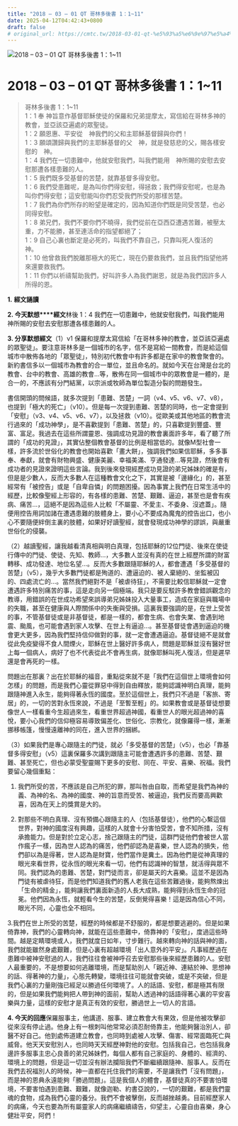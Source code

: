 ```yaml
---
title: "2018 – 03 – 01 QT 哥林多後書 1：1~11"
date: 2025-04-12T04:42:43+0800
draft: false
# original_url: https://cmtc.tw/2018-03-01-qt-%e5%93%a5%e6%9e%97%e5%a4%9a%e5%be%8c%e6%9b%b8-1%ef%bc%9a111
---
```


![2018 – 03 – 01 QT 哥林多後書 1：1~11](/images/qt.jpg   "2018 – 03 – 01 QT 哥林多後書 1：1~11")

# 2018 – 03 – 01 QT 哥林多後書 1：1~11

> 哥林多後書 1：1~11  
> 1：1 奉 神旨意作基督耶穌使徒的保羅和兄弟提摩太，寫信給在哥林多神的教會，並亞該亞遍處的眾聖徒。  
> 1：2 願恩惠、平安從　神我們的父和主耶穌基督歸與你們！  
> 1：3 願頌讚歸與我們的主耶穌基督的父　神，就是發慈悲的父，賜各樣安慰的　神。  
> 1：4 我們在一切患難中，他就安慰我們，叫我們能用　神所賜的安慰去安慰那遭各樣患難的人。  
> 1：5 我們既多受基督的苦楚，就靠基督多得安慰。  
> 1：6 我們受患難呢，是為叫你們得安慰，得拯救；我們得安慰呢，也是為叫你們得安慰；這安慰能叫你們忍受我們所受的那樣苦楚。  
> 1：7 我們為你們所存的盼望是確定的，因為知道你們既是同受苦楚，也必同得安慰。  
> 1：8 弟兄們，我們不要你們不曉得，我們從前在亞西亞遭遇苦難，被壓太重，力不能勝，甚至連活命的指望都絕了；  
> 1：9 自己心裏也斷定是必死的，叫我們不靠自己，只靠叫死人復活的　神。  
> 1：10 他曾救我們脫離那極大的死亡，現在仍要救我們，並且我們指望他將來還要救我們。  
> 1：11 你們以祈禱幫助我們，好叫許多人為我們謝恩，就是為我們因許多人所得的恩。

**1.** **經文誦讀**

**2. 今天默想****經文**林後 1：4 我們在一切患難中，他就安慰我們，叫我們能用　神所賜的安慰去安慰那遭各樣患難的人。

**3. 分享默想經文**（1）v1 保羅和提摩太寫信給「在哥林多神的教會，並亞該亞遍處的眾聖徒」。要注意哥林多是一個城市的名字，信不是寫給一間教會，而是給這個城市中散佈各地的「眾聖徒」，特別初代教會中有許多都是在家中的教會聚會的。新約書信多以一個城市為教會的合一單位，並且命名的。就如今天在台灣是台北的教會、台中的教會、高雄的教會…等，散佈在同一個城市中的眾教會是一體的，是合一的，不應該有分門結黨，以宗派或牧師為單位製造分裂的問題發生。

書信開頭的問候語，就多次提到「患難、苦楚」一詞（v4、v5、v6、v7、v8），也提到「極大的死亡」（v10）。但是每一次提到患難、苦楚的同時，也一定會提到「安慰」（v3、v4、v5、v6、v7），以及拯救（v10）。從歐美或其他地區的教會流行過來的「成功神學」，是不喜歡提到「患難、苦楚」的，只喜歡提到豐盛、豐富、富足。我過去在這些所謂靈恩、強調成功見證的教會裏面許多年，看了聽了所謂的「成功的見證」，其實佔整個教會基督的比例是相當低的。就像M型社會一樣，許多流於世俗化的教會也開始喜歡「畫大餅」，強調我們如果信耶穌，多多事奉、奉獻，就會有財物興盛、健康美麗、幸福美滿、亨通發達…等見證，然後會有成功者的見證來證明這些言論。我到後來發現經歷成功見證的弟兄姊妹的確是有，但是是少數人，反而大多數人在這種教會文化之下，其實是被「邊緣化」的，甚至經常有「被控告」或是「自卑自憐」的問題困擾。因為事實上我們在日常生活中的經歷，比較像聖經上形容的，有各樣的患難、苦楚、艱難、逼迫，甚至也是會有疾病、痛苦…，這絕不是因為這些人比較「不屬靈、不愛主、不委身、沒遮蓋」。隨便用控告用詞加諸在遭遇患難的肢體身上，要小心不要成為魔鬼的控告出口，也小心不要隨便絆倒主裏的肢體，如果好好讀聖經，就會發現成功神學的謬誤，與嚴重世俗化的侵襲。

（2）越讀聖經，讓我越看清真相與明白真理，包括耶穌的12位門徒、後來在使徒行傳中的門徒、使徒、先知、教師…，大多數人並沒有真的在世上經歷所謂的財富轉移、成功發達、地位名望…。反而大多數跟隨耶穌的人，都會遭遇「多受基督的苦楚」（v5），幾乎大多數門徒都是殉道的、遭逼迫的、被人棄絕的、坐監被囚的、四處流亡的…。當然我們絕對不是「被虐待狂」，不需要比較信耶穌就一定會遭遇許多特別痛苦的事，這是走向另一個極端。我只是要反駁許多教會錯誤觀念的教導，用錯誤的在世成功希望來誤導弟兄姊妹投入大量事工，造成在家庭與職場中的失職，甚至在健康與人際關係中的失衡與受損。這裏我要強調的是，在世上受苦的事，不管基督徒或是非基督徒，都是一樣的，都會生病、也會失業、會遇到地震、颱風，也可能會遇到家人攻擊、在世上有逼迫…。甚至基督徒會遇到逼迫的機會更大更多，因為我們堅持信仰做對的事，就一定會遭遇逼迫。基督徒絕不是就會從此免疫變得不食人間煙火，耶穌在世上醫好許多病人，問題是耶穌並沒有醫好世上每一個病人，病好了也不代表從此不會再生病，就像耶穌叫死人復活，但是遲早還是會再死的一樣。

問題出在那裏？出在於耶穌的福音，重點從來就不是「我們在這個世上環境會如何怎樣」的問題，而是我們心靈從罪惡中得到自由釋放，能夠認識神明白真理，能夠跟隨神進入永生，能夠得著永恆的國度。至於這個世上，我們只不過是「客旅、寄居」的，一切的苦對永恆來說，不過是「至暫至輕」的。如果教會或是基督徒想要像世人一樣看重今生超過來生，看重世界超過神國，看重世人的眼光超過神的喜悅，要小心我們的信仰極容易導致偏差化、世俗化、宗教化，就像羅得一樣，漸漸挪移帳篷，慢慢遠離神的同在，進入世界的捆綁。

（3）如果我們是專心跟隨主的門徒，就必「多受基督的苦楚」（v5），也必「靠基督多得安慰」（v5）這裏保羅多次講到跟隨主可能會遭遇許多的患難、苦楚、艱難、甚至死亡，但也必蒙受聖靈賜下更多的安慰、同在、平安、喜樂、祝福。我們要留心幾個重點：

1. 我們所受的苦，不應該是自己所犯的罪，那叫咎由自取，而希望是我們為神的義、為神的名、為神的國度、神的旨意而受苦、被逼迫，我們反而要高興歡喜，因為在天上的獎賞是大的。

2. 對那些不明白真理、沒有預備心跟隨主的人（包括基督徒），他們的心繫這個世界，對神的國度沒有興趣，這樣的人就會十分害怕受苦，會不知所措，沒有承擔能力。但是對於立定心志，捨己跟隨主的門徒，這群門徒他們會被世人當作瘋子一樣，因為世人認為的痛苦，他們卻認為是喜樂，世人認為的損失，他們卻以為是得著，世人認為是財寶，他們當作是糞土。因為他們是從神真理的眼光來看世界，從永恆的眼光來看一切，他們有認識神的智慧，就活得與眾不同。我們認為的患難、苦楚，對門徒而言，卻是屬天的大喜樂。這並不是因為門徒有被虐待狂，而是他們知道我們的舊人老我在這些苦難過後，能夠熬煉出「生命的精金」，能夠讓我們裏面新造的人長大成熟，能夠得到永恆生命的冠冕。他們因為永恆，就輕看今生的苦楚，反倒覺得喜樂！這是因為信心不同，眼光不同，心靈也全不相同。

3.我們在世上所受的苦楚，經歷的時候都是不舒服的，都是想要逃避的。但是如果倚靠神，我們的心靈轉向神，就能在這些患難中，倚靠神的「安慰」，度過這些時間。越是定睛環境或人，我們就度日如年，寸步難行。越來轉向神的話與神的面，我們就能雖然身處艱難，但是心裏有超越環境「出人意外的平安」。凡事經歷過在患難中被神安慰過的人，我們往往會被神呼召去安慰那些後來經歷患難的人。安慰人最重要的，不是想要如何逃離環境，而是幫助別人「親近神、連結於神、思想神的話、得著神的力量」，心態先轉變，環境往往可能就會突破，或是不突破，但是我們心裏的力量剛強已經足以勝過任何環境了。人的話語、安慰，都是極其有限的，但是如果我們能夠把人帶到神的面前，幫助人透過神的話語得著心裏的平安喜樂與力量，這樣的安慰才是真正有效的安慰，勝過世上一切人的言語。

**4. 今天的回應**保羅服事主，他講道、服事、建立教會大有果效，但是他被攻擊卻從來沒有停止過。他身上有一根刺叫他常常必須忍耐倚靠主，他能夠醫治別人，卻醫不好自己。他到處佈道建立教會，也同時到處被人攻擊、傷害、經常面臨死亡與威脅。他天天安慰別人，也同時天天經歷神對他的安慰。包括我自己，也包括我身邊許多服事主忠心良善的弟兄姊妹們，每個人都有自己家庭的、身體的、經濟的、環境上的問題，但是這一切並沒有辦法攔阻我們不斷繼續跟隨神、服事人。反而在我們去祝福別人的時候，神一直都在托住我們的需要，不是讓我們「沒有問題」，而是神的恩典永遠能夠「勝過問題」。這是我個人的體會，基督徒真的不要害怕環境，不要害怕遇到患難、艱難，就像迦勒、約書亞說的，一切的艱難，都是我們靈魂的食物，成為我們心靈的養分。我們不會被擊倒，反而越挫越勇。目前經歷家人的病痛，今天也要為所有屬靈家人的病痛繼續禱告，仰望主，心靈自由喜樂，身心健壯平安，阿們！